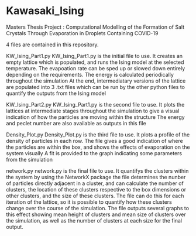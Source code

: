 # Kawasaki_Ising
Masters Thesis Project : Computational Modelling of the Formation of Salt Crystals Through Evaporation in Droplets Containing COVID-19

4 files are contained in this repository.

KW_Ising_Part1.py
KW_Ising_Part1.py is the initial file to use. It creates an empty lattice which is populated, and runs the Ising model at the selected temperature. 
The evapoation rate can be sped up or slowed down entirely depending on the requirements.
The energy is calculated periodically throughout the simulation
At the end, intermediatary versions of the lattice are populated into 3 .txt files 
which can be run by the other python files to quantify the outputs from the Ising model

KW_Ising_Part2.py
KW_Ising_Part1.py is the second file to use. It plots the lattices at intermediate stages throughout the simulation to give a visual indication 
of how the particles are moving within the structure
The energy and peclet number are also available as outputs in this file

Density_Plot.py
Density_Plot.py is the third file to use. It plots a profile of the density of particles in each row. 
The file gives a good indication of where the particles are within the box, and shows the effects of evaporation on the system visually
A fit is provided to the graph indicating some parameters from the simulation

network.py
network.py is the final file to use. It quantifys the clusters within the system by using the NetworkX package
the file determines the nunber of particles directly adjacent in a cluster, and can calculate the number of clusters,
the location of these clusters respective to the box dimensions or other clusters,
and the size of these clusters. The file can do this for each iteration of the lattice, so it is possible to quantify how these
clusters change over the course of the simulation. 
The file outputs several graphs to this effect showing mean height of clusters and mean size of clusters over the simulation,
as well as the number of clusters at each size for the final output. 

